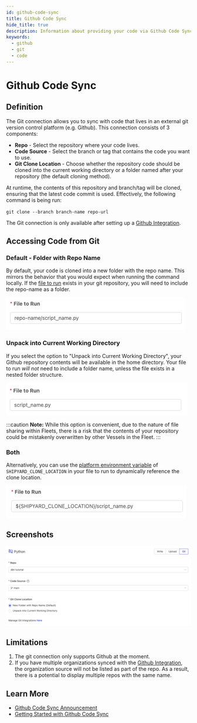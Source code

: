 ```yaml
---
id: github-code-sync
title: Github Code Sync
hide_title: true
description: Information about providing your code via Github Code Sync.
keywords:
  - github
  - git
  - code
---
```


# Github Code Sync

## Definition

The Git connection allows you to sync with code that lives in an external git version control platform \(e.g. Github\). This connection consists of 3 components:

- **Repo** - Select the repository where your code lives.
- **Code Source** - Select the branch or tag that contains the code you want to use.
- **Git Clone Location** - Choose whether the repository code should be cloned into the current working directory or a folder named after your repository \(the default cloning method\).

At runtime, the contents of this repository and branch/tag will be cloned, ensuring that the latest code commit is used. Effectively, the following command is being run:

`git clone --branch branch-name repo-url`

The Git connection is only available after setting up a [Github Integration](../../admin/integrations/github-integration.md).

## Accessing Code from Git

### Default - Folder with Repo Name

By default, your code is cloned into a new folder with the repo name. This mirrors the behavior that you would expect when running the command locally. If the [file to run](command.md#file-to-run) exists in your git repository, you will need to include the repo-name as a folder.

![Including the repo name as a folder](../../.gitbook/assets/folder_in_file_to_run.png)

### Unpack into Current Working Directory

If you select the option to "Unpack into Current Working Directory", your Github repository contents will be available in the home directory. Your file to run _will not_ need to include a folder name, unless the file exists in a nested folder structure.

![](../../.gitbook/assets/no_folder_file_to_run.png)

:::caution
**Note:** While this option is convenient, due to the nature of file sharing within Fleets, there is a risk that the contents of your repository could be mistakenly overwritten by other Vessels in the Fleet.
:::

### Both

Alternatively, you can use the [platform environment variable](../environment-variables/platform-environment-variables.md) of `SHIPYARD_CLONE_LOCATION` in your file to run to dynamically reference the clone location.

![](../../.gitbook/assets/dynamic_clone_location_folder.png)

## Screenshots

![](../../.gitbook/assets/github_code_sync.png)

## Limitations

1. The git connection only supports Github at the moment.
2. If you have multiple organizations synced with the [Github Integration](../../admin/integrations/github-integration.md), the organization source will not be listed as part of the repo. As a result, there is a potential to display multiple repos with the same name.

## Learn More

- [Github Code Sync Announcement](https://www.shipyardapp.com/blog/automating-github-code-sync/)
- [Getting Started with Github Code Sync](https://www.shipyardapp.com/blog/automate-deployment-github-code/)
